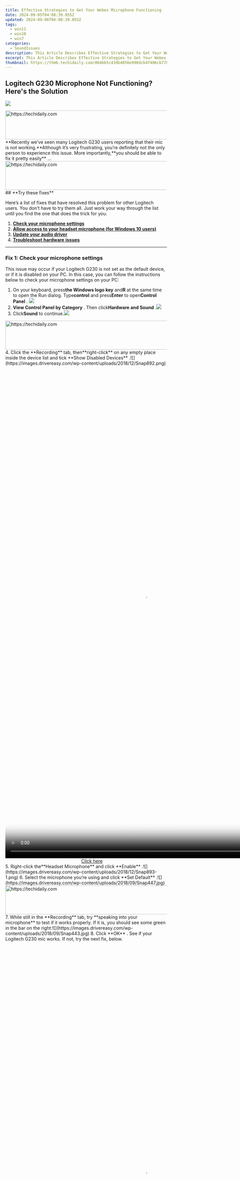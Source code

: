 ```yaml
---
title: Effective Strategies to Get Your Webex Microphone Functioning
date: 2024-09-05T04:08:39.055Z
updated: 2024-09-06T04:08:39.055Z
tags:
  - win11
  - win10
  - win7
categories:
  - SoundIssues
description: This Article Describes Effective Strategies to Get Your Webex Microphone Functioning
excerpt: This Article Describes Effective Strategies to Get Your Webex Microphone Functioning
thumbnail: https://thmb.techidaily.com/064bb5c43db4056e998dcb4f406cb778296c7343d435216b9b3443b144736cca.jpg
---
```


## Logitech G230 Microphone Not Functioning? Here's the Solution

![](https://images.drivereasy.com/wp-content/uploads/2018/12/snap000091-268x300.png)

<!-- affiliate ads begin -->
<a href="https://appsumo.8odi.net/c/5597632/2024338/7443" target="_top" id="2024338">
  <img src="//a.impactradius-go.com/display-ad/7443-2024338" border="0" alt="https://techidaily.com" width="728" height="90"/>
</a>
<img height="0" width="0" src="https://appsumo.8odi.net/i/5597632/2024338/7443" style="position:absolute;visibility:hidden;" border="0" />
<!-- affiliate ads end -->
 **Recently we’ve seen many Logitech G230 users reporting that their mic is not working.**Although it’s very frustrating, you’re definitely not the only person to experience this issue.  More importantly,**you should be able to fix it pretty easily** …

<!-- affiliate ads begin -->
<a href="https://aligracehair.sjv.io/c/5597632/1997722/19272" target="_top" id="1997722">
  <img src="//a.impactradius-go.com/display-ad/19272-1997722" border="0" alt="https://techidaily.com" width="728" height="90"/>
</a>
<img height="0" width="0" src="https://aligracehair.sjv.io/i/5597632/1997722/19272" style="position:absolute;visibility:hidden;" border="0" />
<!-- affiliate ads end -->
## **Try these fixes**

 Here’s a list of fixes that have resolved this problem for other Logitech users. You don’t have to try them all. Just work your way through the list until you find the one that does the trick for you.

1. [**Check your microphone settings**](https://tools.techidaily.com/drivereasy/download/)
2. [**Allow access to your headset microphone (for Windows 10 users)**](https://www.drivereasy.com/knowledge/logitech-g230-mic-not-working-solved/#b)
3. [**Update your audio driver**](https://tools.techidaily.com/drivereasy/download/)
4. [**Troubleshoot** **hardware** **issues**](https://tools.techidaily.com/drivereasy/download/)

---

### **Fix 1: Check your microphone settings**

This issue may occur if your Logitech G230 is not set as the default device, or if it is disabled on your PC. In this case, you can follow the instructions below to check your microphone settings on your PC:

1. On your keyboard, press**the Windows logo key** and**R** at the same time to open the Run dialog. Type**control** and press**Enter** to open**Control Panel** . ![](https://images.drivereasy.com/wp-content/uploads/2018/12/snap000092.png)
2. **View Control Panel by Category** . Then click**Hardware and Sound** .![](https://images.drivereasy.com/wp-content/uploads/2018/12/snap000093.png)
3. Click**Sound** to continue.![](https://images.drivereasy.com/wp-content/uploads/2018/12/snap000094.png)
<!-- affiliate ads begin -->
<a href="https://appsumo.8odi.net/c/5597632/2130875/7443" target="_top" id="2130875">
  <img src="//a.impactradius-go.com/display-ad/7443-2130875" border="0" alt="https://techidaily.com" width="728" height="90"/>
</a>
<img height="0" width="0" src="https://appsumo.8odi.net/i/5597632/2130875/7443" style="position:absolute;visibility:hidden;" border="0" />
<!-- affiliate ads end -->
4. Click the **Recording**  tab, then**right-click** on any empty place inside the device list and tick **Show Disabled Devices** .![](https://images.drivereasy.com/wp-content/uploads/2018/12/Snap892.png)
<!-- affiliate ads begin -->
<span id="1424529">
					<video width="864" height="1536" style="cursor:pointer"
           poster="//a.impactradius-go.com/display-clicktoplayimage/1424529.png"
           onclick="if(!this.playClicked){this.play();this.setAttribute('controls',true);this.playClicked=true;}">
	   <source src="//a.impactradius-go.com/display-ad/16446-1424529">
	   <img src="//a.impactradius-go.com/display-clicktoplayimage/1424529.png" style="border: none; height: 100%; width: 100%; object-fit: contain">
	</video>
	<div style="width:540px;text-align:center"><a href="javascript:window.open(decodeURIComponent('https%3A%2F%2Flaganoo.pxf.io%2Fc%2F5597632%2F1424529%2F16446'), '_blank');void(0);">Click here</a></div>
</span>
<img height="0" width="0" src="https://imp.pxf.io/i/5597632/1424529/16446" style="position:absolute;visibility:hidden;" border="0" />
<!-- affiliate ads end -->
5. Right-click the**Headset Microphone** and click **Enable** .![](https://images.drivereasy.com/wp-content/uploads/2018/12/Snap893-1.png)
6. Select the microphone you’re using and click **Set Default** .![](https://images.drivereasy.com/wp-content/uploads/2018/09/Snap447.jpg)
<!-- affiliate ads begin -->
<a href="https://appsumo.8odi.net/c/5597632/2037335/7443" target="_top" id="2037335">
  <img src="//a.impactradius-go.com/display-ad/7443-2037335" border="0" alt="https://techidaily.com" width="728" height="90"/>
</a>
<img height="0" width="0" src="https://appsumo.8odi.net/i/5597632/2037335/7443" style="position:absolute;visibility:hidden;" border="0" />
<!-- affiliate ads end -->
7. While still in the **Recording** tab, try **speaking into your microphone**  to test if it works properly. If it is, you should see some green in the bar on the right:![](https://images.drivereasy.com/wp-content/uploads/2018/09/Snap443.jpg)
8. Click **OK** .
See if your Logitech G230 mic works. If not, try the next fix, below.

<!-- affiliate ads begin -->
<span id="1834903">
					<video width="864" height="1536" style="cursor:pointer"
           poster="//a.impactradius-go.com/display-clicktoplayimage/1834903.png"
           onclick="if(!this.playClicked){this.play();this.setAttribute('controls',true);this.playClicked=true;}">
	   <source src="//a.impactradius-go.com/display-ad/16836-1834903">
	   <img src="//a.impactradius-go.com/display-clicktoplayimage/1834903.png" style="border: none; height: 100%; width: 100%; object-fit: contain">
	</video>
	<div style="width:540px;text-align:center"><a href="javascript:window.open(decodeURIComponent('https%3A%2F%2F25home.pxf.io%2Fc%2F5597632%2F1834903%2F16836'), '_blank');void(0);">Click here</a></div>
</span>
<img height="0" width="0" src="https://imp.pxf.io/i/5597632/1834903/16836" style="position:absolute;visibility:hidden;" border="0" />
<!-- affiliate ads end -->
### **Fix 2: Allow access to your headset microphone (for Windows 10 users)**

If you don’t allow Windows 10 and applications to access your microphone, you may also encounter this issue. You can follow the steps below to check:

1. On your keyboard, press the Windows logo key and I at the same time to open Windows Settings. Then click**Privacy** .![](https://images.drivereasy.com/wp-content/uploads/2018/12/snap000087.png)
2. Click**Microphone** on the left panel. On the right,**if** **microphone access for this device is off** , click**Change** **to** **turn it on** . You should also all apps to access your microphone. If it is turned off, turn it on.![](https://images.drivereasy.com/wp-content/uploads/2018/12/snap000088.png)
<!-- affiliate ads begin -->
<a href="https://appsumo.8odi.net/c/5597632/2052063/7443" target="_top" id="2052063">
  <img src="//a.impactradius-go.com/display-ad/7443-2052063" border="0" alt="https://techidaily.com" width="728" height="90"/>
</a>
<img height="0" width="0" src="https://appsumo.8odi.net/i/5597632/2052063/7443" style="position:absolute;visibility:hidden;" border="0" />
<!-- affiliate ads end -->
Check if your Logitech G230 mic works. If not, try the next fix below to update your audio driver.

### **Fix 3: Update your audio driver**

An outdated or corrupted audio driver can also be the root of this issue. To fix it, you just need to update your audio driver to the latest version.There are two ways to update your sound card driver: **manually**  and **automatically** . **Update your sound card driver manually**  – You can update your sound card driver manually by going to the manufacturer’s website, and searching for the latest driver for your sound card.

 Be sure to choose the driver**that’s compatible with your exact sound card model** and**your version of Windows** .

**Or**

**Update your drivers automatically**  – If you don’t have the time, patience or computer skills to update your sound card driver manually, you can, instead, do it automatically with **[Driver Easy](https://tools.techidaily.com/drivereasy/download/)**  .  You don’t need to know exactly what system your computer is running, you don’t need to risk downloading and installing the wrong driver, and you don’t need to worry about making a mistake when installing. **Driver Easy handles it all** .

**All the drivers in Driver Easy** come straight from**the manufacturer** . They‘re**all certified safe and secure** .

1. **[Download](https://tools.techidaily.com/drivereasy/download/)**  and install Driver Easy.
2. Run Driver Easy and click **Scan Now**  . Driver Easy will then scan your computer and detect any problem drivers. ![](https://images.drivereasy.com/wp-content/uploads/2018/12/snap000027-4.png)
3. Click **Update**  next to your sound card to automatically download the correct version of its driver, then you can install it manually. Or click **Update All**  to automatically download and install the correct version of_all_ the drivers that are missing or out of date on your system (This requires the **[Pro version](https://tools.techidaily.com/drivereasy/download/)**  – you’ll be prompted to upgrade when you click **Update All.**  You get**full support** and a**30-day money back** guarantee ).  
<!-- affiliate ads begin -->
<a href="https://aligracehair.sjv.io/c/5597632/2016170/19272" target="_top" id="2016170">
  <img src="//a.impactradius-go.com/display-ad/19272-2016170" border="0" alt="https://techidaily.com" width="728" height="90"/>
</a>
<img height="0" width="0" src="https://aligracehair.sjv.io/i/5597632/2016170/19272" style="position:absolute;visibility:hidden;" border="0" />
<!-- affiliate ads end -->
![](https://images.drivereasy.com/wp-content/uploads/2018/12/snap0029-1.png)  
 You can do it for free if you like, but it’s partly manual.  
 If you need assistance, please contact**Driver Easy’s support team** at[**support@drivereasy.com**](https://tools.techidaily.com/drivereasy/download/) .

<!-- affiliate ads begin -->
<a href="https://appsumo.8odi.net/c/5597632/2075483/7443" target="_top" id="2075483">
  <img src="//a.impactradius-go.com/display-ad/7443-2075483" border="0" alt="https://techidaily.com" width="728" height="90"/>
</a>
<img height="0" width="0" src="https://appsumo.8odi.net/i/5597632/2075483/7443" style="position:absolute;visibility:hidden;" border="0" />
<!-- affiliate ads end -->
### **Fix 4: Troubleshoot hardware issues**

If none of the fixes works for you, it’s time to troubleshoot hardware issues. You can follow the steps below to troubleshoot hardware issues:

1. Try connecting your Logitech G230 to **another port**  on your computer. If the mic works in the other port, it suggests this issue is probably caused by a faulty port, if your mic still doesn’t work, move on to the next step, below.
2. Try connecting your Logitech G230 to **another computer** . If your mic works in another PC, you should contact the vendor of your PC for advice; if your mic still doesn’t work in another PC, you should contact Logitech for support.
Hopefully one of the fixes above resolved this issue for you. If you have any questions or suggestions, please leave your comment below.

* [Logitech](https://tools.techidaily.com/drivereasy/download/)
* [microphone](https://tools.techidaily.com/drivereasy/download/)
* [Windows](https://tools.techidaily.com/drivereasy/download/)

<ins class="adsbygoogle"
     style="display:block"
     data-ad-format="autorelaxed"
     data-ad-client="ca-pub-7571918770474297"
     data-ad-slot="1223367746"></ins>



<ins class="adsbygoogle"
     style="display:block"
     data-ad-client="ca-pub-7571918770474297"
     data-ad-slot="8358498916"
     data-ad-format="auto"
     data-full-width-responsive="true"></ins>

<span class="atpl-alsoreadstyle">Also read:</span>
<div><ul>
<li><a href="https://vimeo-videos.techidaily.com/new-earning-edge-advanced-tactics-for-monetizing-videos-on-vimeo-for-2024/"><u>[New] Earning Edge  Advanced Tactics for Monetizing Videos on Vimeo for 2024</u></a></li>
<li><a href="https://remote-screen-capture.techidaily.com/new-essential-tips-for-successful-home-based-podcasts/"><u>[New] Essential Tips for Successful Home-Based Podcasts</u></a></li>
<li><a href="https://vp-tips.techidaily.com/new-in-2024-blend-into-black-premiere-pro-trick/"><u>[New] In 2024, Blend Into Black  Premiere Pro Trick</u></a></li>
<li><a href="https://facebook-clips.techidaily.com/new-unveil-secretive-watch-video-icon/"><u>[New] Unveil Secretive Watch Video Icon</u></a></li>
<li><a href="https://facebook-clips.techidaily.com/updated-2024-approved-digest-your-facebook-memories/"><u>[Updated] 2024 Approved  Digest Your Facebook Memories</u></a></li>
<li><a href="https://youtube-tips.techidaily.com/ed-stream-to-success-obs-youtube-broadcast-basics/"><u>[Updated] Stream to Success  OBS Youtube Broadcast Basics</u></a></li>
<li><a href="https://youtube-zero.techidaily.com/approved-behind-the-screen-essential-post-vidcon-gatherings/"><u>2024 Approved  Behind the Screen  Essential Post-VidCon Gatherings</u></a></li>
<li><a href="https://article-tips.techidaily.com/2024-approved-dissecting-video-production-mastery-with-xmedia-studio-suite/"><u>2024 Approved  Dissecting Video Production Mastery with XMedia Studio Suite</u></a></li>
<li><a href="https://fox-info.techidaily.com/2024-approved-key-industry-figures-transforming-vr-gaming/"><u>2024 Approved  Key Industry Figures Transforming VR Gaming</u></a></li>
<li><a href="https://extra-guidance.techidaily.com/2024-approved-on-the-move-picture-and-video-tuning-tips/"><u>2024 Approved  On-The-Move Picture & Video Tuning Tips</u></a></li>
<li><a href="https://sound-issues.techidaily.com/1723015017771-airpods-not-recognizing-mic-in-windows-11-heres-what-to-do/"><u>AirPods Not Recognizing Mic in Windows 11? Here’s What to Do</u></a></li>
<li><a href="https://phone-solutions.techidaily.com/all-about-factory-reset-what-is-it-and-what-it-does-to-your-samsung-galaxy-a05-drfone-by-drfone-reset-android-reset-android/"><u>All About Factory Reset, What Is It and What It Does to Your Samsung Galaxy A05? | Dr.fone</u></a></li>
<li><a href="https://sound-issues.techidaily.com/bluetooth-wont-play-sound-troubleshoot-steps-to-restore-audio-now/"><u>Bluetooth Won’t Play Sound? Troubleshoot Steps to Restore Audio Now!</u></a></li>
<li><a href="https://youtube-docs.techidaily.com/-your-earnings-on-youtube-shorts-a-guide-for-2024/"><u>Boost Your Earnings on YouTube Shorts  A Guide for 2024</u></a></li>
<li><a href="https://sound-issues.techidaily.com/bypass-trouble-with-just-one-click-solving-failed-audio-tones-in-minutes/"><u>Bypass Trouble with Just One Click: Solving Failed Audio Tones in Minutes</u></a></li>
<li><a href="https://sound-issues.techidaily.com/corsair-audio-setbacks-heres-how-to-fix-a-nonresponsive-headset/"><u>Corsair Audio Setbacks? Here's How to Fix a Nonresponsive Headset</u></a></li>
<li><a href="https://sound-issues.techidaily.com/corsair-hs35-headset-mic-wont-work-on-windows-diagnosis-and-fixes/"><u>Corsair HS35 Headset Mic Won't Work on Windows: Diagnosis and Fixes</u></a></li>
<li><a href="https://sound-issues.techidaily.com/1723015713614-corsair-hs60-not-picking-up-sound-heres-what-you-can-do/"><u>Corsair HS60 Not Picking Up Sound? Here's What You Can Do</u></a></li>
<li><a href="https://sound-issues.techidaily.com/diagnosing-and-fixing-loudspeaker-noise-a-guide-for-clear-audio-on-your-logitech-arctis-pro-windows/"><u>Diagnosing & Fixing Loudspeaker Noise: A Guide for Clear Audio on Your Logitech Arctis Pro (Windows)</u></a></li>
<li><a href="https://sound-issues.techidaily.com/1723014897607-diagnosing-and-repairing-your-logitech-g633-mic-issues-solved/"><u>Diagnosing and Repairing Your Logitech G633 Mic Issues - Solved</u></a></li>
<li><a href="https://sound-issues.techidaily.com/easy-fixes-to-get-your-skype-microphone-working-again-on-a-pc-with-windows-10-os/"><u>Easy Fixes to Get Your Skype Microphone Working Again on a PC with Windows 10 OS</u></a></li>
<li><a href="https://tech-recovery.techidaily.com/effective-strategies-for-referencing-gpt-3-in-academic-writing/"><u>Effective Strategies for Referencing GPT-3 in Academic Writing</u></a></li>
<li><a href="https://sound-issues.techidaily.com/effective-ways-to-address-razer-kraken-mic-malfunctioning-issues/"><u>Effective Ways to Address Razer Kraken Mic Malfunctioning Issues</u></a></li>
<li><a href="https://some-guidance.techidaily.com/enhancing-user-experience-and-compliance-through-cookiebot-solutions/"><u>Enhancing User Experience & Compliance Through Cookiebot Solutions</u></a></li>
<li><a href="https://sound-issues.techidaily.com/expert-tips-to-restore-sound-on-your-mic-while-playing-counter-strike-global-offensive/"><u>Expert Tips to Restore Sound on Your Mic While Playing Counter-Strike Global Offensive</u></a></li>
<li><a href="https://sound-issues.techidaily.com/facebook-soundless-woes-heres-how-to-get-audio-back-on-your-pc-videos-updated-tips-for-202n4/"><u>Facebook Soundless Woes? Here's How to Get Audio Back on Your PC Videos (Updated Tips for 202N4)</u></a></li>
<li><a href="https://sound-issues.techidaily.com/fixing-a-nonfunctional-microphone-on-your-astro-a50-headset-troubleshooting-tips/"><u>Fixing a Nonfunctional Microphone on Your Astro A50 Headset - Troubleshooting Tips</u></a></li>
<li><a href="https://sound-issues.techidaily.com/fixing-macs-audio-problem-how-to-restore-sounds-on-your-device/"><u>Fixing Mac's Audio Problem: How to Restore Sounds on Your Device</u></a></li>
<li><a href="https://sound-issues.techidaily.com/fixing-your-csgo-microphone-issues-troubleshooting-guide/"><u>Fixing Your CS:GO Microphone Issues - Troubleshooting Guide</u></a></li>
<li><a href="https://sound-issues.techidaily.com/how-to-restore-your-iphones-speaker-functionality-and-eliminate-distortion/"><u>How to Restore Your iPhone's Speaker Functionality and Eliminate Distortion</u></a></li>
<li><a href="https://sound-issues.techidaily.com/how-to-stop-windows-speaker-noise-a-guide-for-win-11-and-7-users/"><u>How to Stop Window's Speaker Noise: A Guide for Win 11 and 7 Users</u></a></li>
<li><a href="https://facebook-video-content.techidaily.com/in-2024-initiate-online-interactions-with-this-guide-to-facebook-registration/"><u>In 2024, Initiate Online Interactions with This Guide to Facebook Registration</u></a></li>
<li><a href="https://sound-issues.techidaily.com/in-depth-tutorial-how-to-restore-functionality-to-a-damaged-beyond-the-wire-mic/"><u>In-Depth Tutorial: How to Restore Functionality to a Damaged Beyond The Wire Mic</u></a></li>
<li><a href="https://sound-issues.techidaily.com/iphone-sound-malfunction-heres-how-to-restore-perfect-stereo-output/"><u>IPhone Sound Malfunction? Here’s How to Restore Perfect Stereo Output!</u></a></li>
<li><a href="https://android-frp.techidaily.com/is-gsm-flasher-adb-legit-full-review-to-bypass-your-nokia-c02-phone-frp-lock-by-drfone-android/"><u>Is GSM Flasher ADB Legit? Full Review To Bypass Your Nokia C02 Phone FRP Lock</u></a></li>
<li><a href="https://sound-issues.techidaily.com/january-12th-robert-oppenheimer-an-american-physicist-known-for-his-role-in-creating-the-atomic-bomb-and-contributing-to-quantum-mechanics-his-work-has-left630/"><u>January 12Th - Robert Oppenheimer, an American Physicist Known for His Role in Creating the Atomic Bomb and Contributing to Quantum Mechanics. His Work Has Left a Lasting Impact on Science and Technology.</u></a></li>
<li><a href="https://sound-issues.techidaily.com/mastering-audio-synchronization-a-modern-guide-for-eliminating-latency/"><u>Mastering Audio Synchronization: A Modern Guide for Eliminating Latency</u></a></li>
<li><a href="https://sound-issues.techidaily.com/mastering-webex-overcome-mic-issues-with-these-4-quick-fixes/"><u>Mastering WebEx: Overcome Mic Issues with These 4 Quick Fixes</u></a></li>
<li><a href="https://video-ai-editor.techidaily.com/new-the-ultimate-list-10-animated-text-generators-for-stunning-visuals/"><u>New The Ultimate List 10 Animated Text Generators for Stunning Visuals</u></a></li>
<li><a href="https://sound-issues.techidaily.com/1723016483030-no-sounds-in-apex-legends-heres-a-step-by-step-guide-to-troubleshoot-and-resolve/"><u>No Sounds in Apex Legends? Here's a Step-by-Step Guide to Troubleshoot and Resolve!</u></a></li>
<li><a href="https://sound-issues.techidaily.com/1723014789080-nvidia-hd-audio-not-working-heres-how-to-restore-your-sound/"><u>NVIDIA HD Audio Not Working? Here’s How to Restore Your Sound!</u></a></li>
<li><a href="https://sound-issues.techidaily.com/1723016346102-overcoming-hurdles-with-destiny-2-making-the-voice-chat-work-again/"><u>Overcoming Hurdles with Destiny 2 - Making the Voice Chat Work Again!</u></a></li>
<li><a href="https://sound-issues.techidaily.com/overcoming-mute-challenges-a-guide-to-restore-wows-audio/"><u>Overcoming Mute Challenges: A Guide to Restore WoW's Audio</u></a></li>
<li><a href="https://tech-haven.techidaily.com/plagiarism-in-ai-delving-into-the-source-material-of-chatgpt/"><u>Plagiarism in AI? Delving Into the Source Material of ChatGPT</u></a></li>
<li><a href="https://sound-issues.techidaily.com/reactivating-soundscapes-a-step-by-step-guide-to-silence-issues-in-borderlands-3-pc-edition/"><u>Reactivating Soundscapes: A Step-by-Step Guide to Silence Issues in Borderlands 3, PC Edition</u></a></li>
<li><a href="https://sound-issues.techidaily.com/solving-your-laptops-sound-problem-tips-and-solutions-for-a-quick-fix/"><u>Solving Your Laptop's Sound Problem: Tips & Solutions for a Quick Fix</u></a></li>
<li><a href="https://techidaily.com/some-mp4-won-t-play-on-my-htc-u23-pro-by-aiseesoft-video-converter-play-mp4-on-android/"><u>Some MP4 won't play on my HTC U23 Pro</u></a></li>
<li><a href="https://sound-issues.techidaily.com/step-by-step-guide-to-restore-your-steam-voice-communication/"><u>Step-by-Step Guide to Restore Your Steam Voice Communication</u></a></li>
<li><a href="https://sound-issues.techidaily.com/step-by-step-solutions-for-non-working-mic-on-runmus-gaming-headsets/"><u>Step-by-Step Solutions for Non-Working Mic on Runmus Gaming Headsets</u></a></li>
<li><a href="https://sound-issues.techidaily.com/the-2024-guide-to-restoring-your-malfunctioning-jabra-earpiece-fixes-and-tips-inside/"><u>The 2024 Guide to Restoring Your Malfunctioning Jabra Earpiece - Fixes & Tips Inside</u></a></li>
<li><a href="https://sound-issues.techidaily.com/1723014889570-the-specific-heat-capacity-of-water-is-approximately-418-jgk-which-is-relatively-high-compared-to-many-other-substances/"><u>The Specific Heat Capacity of Water Is Approximately 4.18 J/G·K, Which Is Relatively High Compared to Many Other Substances</u></a></li>
<li><a href="https://sound-issues.techidaily.com/the-ultimate-guide-to-fixing-no-sound-situations-on-windows-11-computers/"><u>The Ultimate Guide to Fixing No-Sound Situations on Windows 11 Computers</u></a></li>
<li><a href="https://sound-issues.techidaily.com/trouble-with-the-mic-in-fortnite-heres-how-to-get-crystal-clear-audio-again/"><u>Trouble with the Mic in Fortnite? Here's How to Get Crystal Clear Audio Again!</u></a></li>
<li><a href="https://sound-issues.techidaily.com/trouble-with-your-razer-man-o-war-mic-heres-the-solution/"><u>Trouble with Your Razer Man O' War Mic? Here's the Solution</u></a></li>
<li><a href="https://sound-issues.techidaily.com/troubleshooting-and-fixing-crackling-audio-problems-for-windows-10-and-windows-7-users/"><u>Troubleshooting and Fixing Crackling Audio Problems for Windows 10 and Windows 7 Users</u></a></li>
<li><a href="https://sound-issues.techidaily.com/troubleshooting-and-repair-why-arent-my-headphones-working-on-windows-11/"><u>Troubleshooting and Repair: Why Aren't My Headphones Working on Windows 11?</u></a></li>
<li><a href="https://sound-issues.techidaily.com/troubleshooting-sound-glitches-on-your-newworld-platform/"><u>Troubleshooting Sound Glitches on Your NewWorld Platform</u></a></li>
<li><a href="https://sound-issues.techidaily.com/troubleshooting-tips-for-when-the-steelseries-arctis-3-microphone-fails-to-function/"><u>Troubleshooting Tips for When the SteelSeries Arctis ^3 Microphone Fails to Function</u></a></li>
<li><a href="https://tech-renaissance.techidaily.com/unraveling-the-mystery-of-how-t-mobile-handles-domestic-roaming/"><u>Unraveling the Mystery of How T-Mobile Handles Domestic Roaming</u></a></li>
</ul></div>
